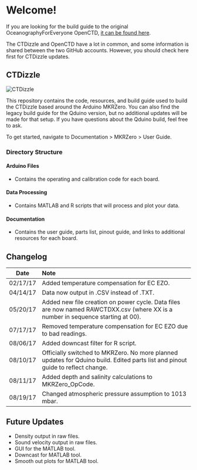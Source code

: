 # Welcome!
If you are looking for the build guide to the original OceanographyForEveryone OpenCTD, [it can be found here](https://github.com/OceanographyforEveryone/OpenCTD).

The CTDizzle and OpenCTD have a lot in common, and some information is shared between the two GitHub accounts. However, you should check here first for CTDizzle updates.


## CTDizzle
![CTDizzle](https://github.com/CTDizzle/CTDizzle/blob/master/Documentation/Images/Finished.jpg)

This repository contains the code, resources, and build guide used to build the CTDizzle based around the Arduino MKRZero.
You can also find the legacy build guide for the Qduino version, but no additional updates will be made for that setup. If you have questions about the Qduino build, feel free to ask.

To get started, navigate to Documentation > MKRZero > User Guide.

### Directory Structure

#### Arduino Files
- Contains the operating and calibration code for each board.

#### Data Processing
- Contains MATLAB and R scripts that will process and plot your data.

#### Documentation
- Contains the user guide, parts list, pinout guide, and links to additional resources for each board.

## Changelog

|Date|Note|
|:---:|:---|
 |02/17/17| Added temperature compensation for EC EZO.|
 |04/14/17| Data now output in .CSV instead of .TXT.
 |05/20/17| Added new file creation on power cycle. Data files are now named RAWCTDXX.csv (where XX is a number in sequence starting at 00).
 |07/17/17| Removed temperature compensation for EC EZO due to bad readings.
 |08/06/17| Added downcast filter for R script.
 |08/10/17| Officially switched to MKRZero. No more planned updates for Qduino build. Edited parts list and pinout guide to reflect change.
 |08/11/17| Added depth and salinity calculations to MKRZero_OpCode.
 |08/19/17| Changed atmospheric pressure assumption to 1013 mbar.
 
 
## Future Updates
- Density output in raw files.
- Sound velocity output in raw files.
- GUI for the MATLAB tool.
- Downcast for MATLAB tool.
- Smooth out plots for MATLAB tool.
